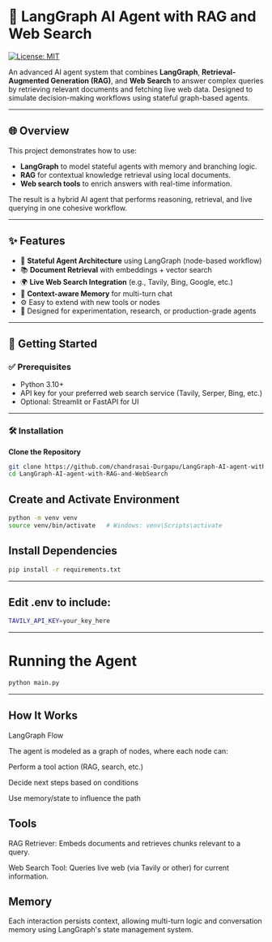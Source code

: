 # 🤖 LangGraph AI Agent with RAG and Web Search

[![License: MIT](https://img.shields.io/badge/License-MIT-yellow.svg)](LICENSE)

An advanced AI agent system that combines **LangGraph**, **Retrieval-Augmented Generation (RAG)**, and **Web Search** to answer complex queries by retrieving relevant documents and fetching live web data. Designed to simulate decision-making workflows using stateful graph-based agents.

---

## 🌐 Overview

This project demonstrates how to use:

- **LangGraph** to model stateful agents with memory and branching logic.
- **RAG** for contextual knowledge retrieval using local documents.
- **Web search tools** to enrich answers with real-time information.

The result is a hybrid AI agent that performs reasoning, retrieval, and live querying in one cohesive workflow.

---

## ✨ Features

- 🔁 **Stateful Agent Architecture** using LangGraph (node-based workflow)
- 📚 **Document Retrieval** with embeddings + vector search
- 🌍 **Live Web Search Integration** (e.g., Tavily, Bing, Google, etc.)
- 💬 **Context-aware Memory** for multi-turn chat
- ⚙️ Easy to extend with new tools or nodes
- 🚀 Designed for experimentation, research, or production-grade agents

---

## 🚀 Getting Started

### ✅ Prerequisites

- Python 3.10+
- API key for your preferred web search service (Tavily, Serper, Bing, etc.)
- Optional: Streamlit or FastAPI for UI

---

### 🛠️ Installation

 **Clone the Repository**

```bash
git clone https://github.com/chandrasai-Durgapu/LangGraph-AI-agent-with-RAG-and-WebSearch.git
cd LangGraph-AI-agent-with-RAG-and-WebSearch
```
## Create and Activate Environment
```bash
python -m venv venv
source venv/bin/activate   # Windows: venv\Scripts\activate
```
## Install Dependencies
```bash
pip install -r requirements.txt
```
---
## Edit .env to include:
```bash
TAVILY_API_KEY=your_key_here
```
---
# Running the Agent
```bash
python main.py
```
---
## How It Works
LangGraph Flow

The agent is modeled as a graph of nodes, where each node can:

Perform a tool action (RAG, search, etc.)

Decide next steps based on conditions

Use memory/state to influence the path

## Tools

RAG Retriever: Embeds documents and retrieves chunks relevant to a query.

Web Search Tool: Queries live web (via Tavily or other) for current information.

## Memory

Each interaction persists context, allowing multi-turn logic and conversation memory using LangGraph's state management system.





